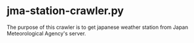 # jma-station-crawler.py
The purpose of this crawler is to get japanese weather station from Japan Meteorological Agency's server.

